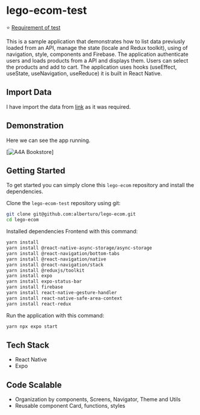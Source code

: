 # lego-ecom-test




:star: [Requirement of test](https://doc.clickup.com/3063428/p/h/2xfm4-25345/e3bf53053b8ebbc)

This is a sample application that demonstrates how to list data previusly loaded from an API, manage the state (locale and Redux toolkit), using of navigation, style, components and Firebase. The application authenticate users and loads products from a API and displays them. Users can select the products and add to cart. The application uses hooks (useEffect, useState, useNavigation, useReduce) it is built in React Native.



## Import Data
I have import the data from [link](https://documenter.getpostman.com/view/25149686/2s8Z73zWXA) as it was required.


## Demonstration


Here we can see the app running.

[![A4A Bookstore](https://ibb.co/SrKRkSy)]



## Getting Started
To get started  you can simply clone this `lego-ecom` repository and install the dependencies.

Clone the `lego-ecom-test` repository using git:

```bash
git clone git@github.com:alberturo/lego-ecom.git
cd lego-ecom
```

Installed dependencies Frontend with this command:
```bash
yarn install
yarn install @react-native-async-storage/async-storage
yarn install @react-navigation/bottom-tabs
yarn install @react-navigation/native
yarn install @react-navigation/stack
yarn install @reduxjs/toolkit
yarn install expo
yarn install expo-status-bar
yarn install firebase
yarn install react-native-gesture-handler
yarn install react-native-safe-area-context
yarn install react-redux

```


Run the application with this command:
```bash
yarn npx expo start

```

## Tech Stack
* React Native
* Expo

## Code Scalable
* Organization by components, Screens, Navigator, Theme and Utils
* Reusable component Card, functions, styles
